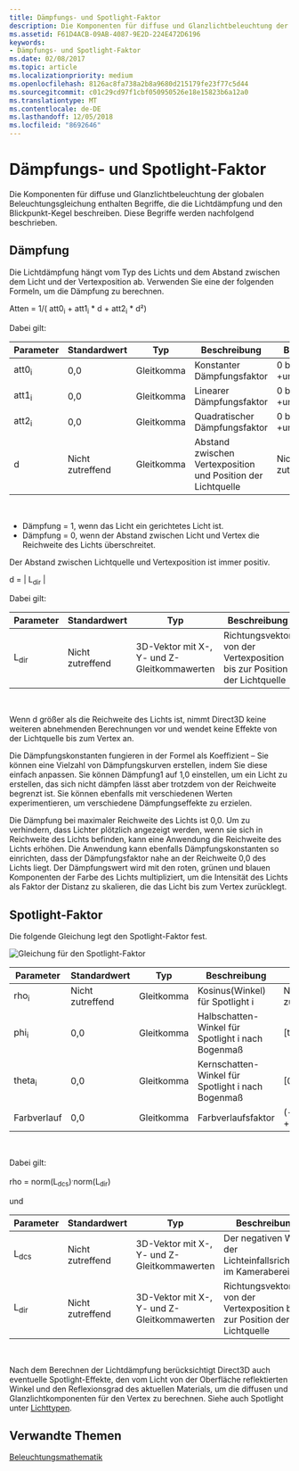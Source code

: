 ```yaml
---
title: Dämpfungs- und Spotlight-Faktor
description: Die Komponenten für diffuse und Glanzlichtbeleuchtung der globalen Beleuchtungsgleichung enthalten Begriffe, die die Lichtdämpfung und den Blickpunkt-Kegel beschreiben.
ms.assetid: F61D4ACB-09AB-4087-9E2D-224E472D6196
keywords:
- Dämpfungs- und Spotlight-Faktor
ms.date: 02/08/2017
ms.topic: article
ms.localizationpriority: medium
ms.openlocfilehash: 8126ac8fa738a2b8a9680d215179fe23f77c5d44
ms.sourcegitcommit: c01c29cd97f1cbf050950526e18e15823b6a12a0
ms.translationtype: MT
ms.contentlocale: de-DE
ms.lasthandoff: 12/05/2018
ms.locfileid: "8692646"
---
```

# <a name="attenuation-and-spotlight-factor"></a>Dämpfungs- und Spotlight-Faktor


Die Komponenten für diffuse und Glanzlichtbeleuchtung der globalen Beleuchtungsgleichung enthalten Begriffe, die die Lichtdämpfung und den Blickpunkt-Kegel beschreiben. Diese Begriffe werden nachfolgend beschrieben.

## <a name="span-idattenuationspanspan-idattenuationspanspan-idattenuationspanattenuation"></a><span id="Attenuation"></span><span id="attenuation"></span><span id="ATTENUATION"></span>Dämpfung


Die Lichtdämpfung hängt vom Typ des Lichts und dem Abstand zwischen dem Licht und der Vertexposition ab. Verwenden Sie eine der folgenden Formeln, um die Dämpfung zu berechnen.

Atten = 1/( att0<sub>i</sub> + att1<sub>i</sub> \* d + att2<sub>i</sub> \* d²)

Dabei gilt:

| Parameter        | Standardwert | Typ           | Beschreibung                                     | Bereich          |
|------------------|---------------|----------------|-------------------------------------------------|----------------|
| att0<sub>i</sub> | 0,0           | Gleitkomma | Konstanter Dämpfungsfaktor                     | 0 bis +unendlich |
| att1<sub>i</sub> | 0,0           | Gleitkomma | Linearer Dämpfungsfaktor                       | 0 bis +unendlich |
| att2<sub>i</sub> | 0,0           | Gleitkomma | Quadratischer Dämpfungsfaktor                    | 0 bis +unendlich |
| d                | Nicht zutreffend           | Gleitkomma | Abstand zwischen Vertexposition und Position der Lichtquelle | Nicht zutreffend            |

 

-   Dämpfung = 1, wenn das Licht ein gerichtetes Licht ist.
-   Dämpfung = 0, wenn der Abstand zwischen Licht und Vertex die Reichweite des Lichts überschreitet.

Der Abstand zwischen Lichtquelle und Vertexposition ist immer positiv.

d = | L<sub>dir</sub> |

Dabei gilt:

| Parameter       | Standardwert | Typ                                             | Beschreibung                                                 |
|-----------------|---------------|--------------------------------------------------|-------------------------------------------------------------|
| L<sub>dir</sub> | Nicht zutreffend           | 3D-Vektor mit X-, Y- und Z-Gleitkommawerten | Richtungsvektor von der Vertexposition bis zur Position der Lichtquelle |

 

Wenn d größer als die Reichweite des Lichts ist, nimmt Direct3D keine weiteren abnehmenden Berechnungen vor und wendet keine Effekte von der Lichtquelle bis zum Vertex an.

Die Dämpfungskonstanten fungieren in der Formel als Koeffizient – Sie können eine Vielzahl von Dämpfungskurven erstellen, indem Sie diese einfach anpassen. Sie können Dämpfung1 auf 1,0 einstellen, um ein Licht zu erstellen, das sich nicht dämpfen lässt aber trotzdem von der Reichweite begrenzt ist. Sie können ebenfalls mit verschiedenen Werten experimentieren, um verschiedene Dämpfungseffekte zu erzielen.

Die Dämpfung bei maximaler Reichweite des Lichts ist 0,0. Um zu verhindern, dass Lichter plötzlich angezeigt werden, wenn sie sich in Reichweite des Lichts befinden, kann eine Anwendung die Reichweite des Lichts erhöhen. Die Anwendung kann ebenfalls Dämpfungskonstanten so einrichten, dass der Dämpfungsfaktor nahe an der Reichweite 0,0 des Lichts liegt. Der Dämpfungswert wird mit den roten, grünen und blauen Komponenten der Farbe des Lichts multipliziert, um die Intensität des Lichts als Faktor der Distanz zu skalieren, die das Licht bis zum Vertex zurücklegt.

## <a name="span-idspotlight-factorspanspan-idspotlight-factorspanspan-idspotlight-factorspanspotlight-factor"></a><span id="Spotlight-Factor"></span><span id="spotlight-factor"></span><span id="SPOTLIGHT-FACTOR"></span>Spotlight-Faktor


Die folgende Gleichung legt den Spotlight-Faktor fest.

![Gleichung für den Spotlight-Faktor](images/dx8light9.png)

| Parameter         | Standardwert | Typ           | Beschreibung                              | Bereich                    |
|-------------------|---------------|----------------|------------------------------------------|--------------------------|
| rho<sub>i</sub>   | Nicht zutreffend           | Gleitkomma | Kosinus(Winkel) für Spotlight i            | Nicht zutreffend                      |
| phi<sub>i</sub>   | 0,0           | Gleitkomma | Halbschatten-Winkel für Spotlight i nach Bogenmaß | \[theta<sub>i</sub>, pi) |
| theta<sub>i</sub> | 0,0           | Gleitkomma | Kernschatten-Winkel für Spotlight i nach Bogenmaß    | \[0, pi)                 |
| Farbverlauf           | 0,0           | Gleitkomma | Farbverlaufsfaktor                           | (-unendlich +unendlich)   |

 

Dabei gilt:

rho = norm(L<sub>dcs</sub>)<sup>.</sup>norm(L<sub>dir</sub>)

und

| Parameter       | Standardwert | Typ                                             | Beschreibung                                                 |
|-----------------|---------------|--------------------------------------------------|-------------------------------------------------------------|
| L<sub>dcs</sub> | Nicht zutreffend           | 3D-Vektor mit X-, Y- und Z-Gleitkommawerten | Der negativen Wert der Lichteinfallsrichtung im Kamerabereich         |
| L<sub>dir</sub> | Nicht zutreffend           | 3D-Vektor mit X-, Y- und Z-Gleitkommawerten | Richtungsvektor von der Vertexposition bis zur Position der Lichtquelle |

 

Nach dem Berechnen der Lichtdämpfung berücksichtigt Direct3D auch eventuelle Spotlight-Effekte, den vom Licht von der Oberfläche reflektierten Winkel und den Reflexionsgrad des aktuellen Materials, um die diffusen und Glanzlichtkomponenten für den Vertex zu berechnen. Siehe auch Spotlight unter [Lichttypen](light-types.md).

## <a name="span-idrelated-topicsspanrelated-topics"></a><span id="related-topics"></span>Verwandte Themen


[Beleuchtungsmathematik](mathematics-of-lighting.md)

 

 




